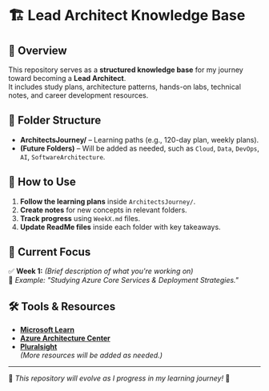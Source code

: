 # 🏗️ Lead Architect Knowledge Base

## 📌 Overview

This repository serves as a **structured knowledge base** for my journey toward becoming a **Lead Architect**.  
It includes study plans, architecture patterns, hands-on labs, technical notes, and career development resources.

## 📂 Folder Structure

- **ArchitectsJourney/** – Learning paths (e.g., 120-day plan, weekly plans).
- **(Future Folders)** – Will be added as needed, such as `Cloud`, `Data`, `DevOps`, `AI`, `SoftwareArchitecture`.

## 🚀 How to Use

1. **Follow the learning plans** inside `ArchitectsJourney/`.
2. **Create notes** for new concepts in relevant folders.
3. **Track progress** using `WeekX.md` files.
4. **Update ReadMe files** inside each folder with key takeaways.

## 📅 Current Focus

✅ **Week 1:** _(Brief description of what you're working on)_  
📌 _Example: "Studying Azure Core Services & Deployment Strategies."_

## 🛠️ Tools & Resources

- **[Microsoft Learn](https://learn.microsoft.com/en-us/)**
- **[Azure Architecture Center](https://learn.microsoft.com/en-us/azure/architecture/)**
- **[Pluralsight](https://www.pluralsight.com/)**  
  _(More resources will be added as needed.)_

---

📖 _This repository will evolve as I progress in my learning journey!_ 🚀
